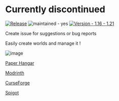 # Currently discontinued

[![Release](https://github.com/Mathildeuh/WorldManager/actions/workflows/gradle.yml/badge.svg)](https://github.com/Mathildeuh/WorldManager/actions/workflows/gradle.yml) ![maintained - yes](https://img.shields.io/badge/maintained-yes-blue) [![Version - 1.16 - 1.21](https://img.shields.io/badge/Version-1.16_--_1.21-2ea44f)](https://github.com/Mathildeuh/WorldManager)


Create issue for suggestions or bug reports

Easily create worlds and manage it !

![image](https://github.com/Mathildeuh/WorldManager/assets/76065396/b266563a-8893-4e43-b74c-75badcde9471)

[Paper Hangar](https://hangar.papermc.io/Mathildeuh/Easy-WorldManager)

[Modrinth](https://modrinth.com/plugin/easy-worldmanager)

[CurseForge](https://www.curseforge.com/minecraft/bukkit-plugins/easy-worldmanager)

[Spigot](https://www.spigotmc.org/resources/worldmanager.117043/)
